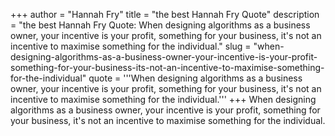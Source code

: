 +++
author = "Hannah Fry"
title = "the best Hannah Fry Quote"
description = "the best Hannah Fry Quote: When designing algorithms as a business owner, your incentive is your profit, something for your business, it's not an incentive to maximise something for the individual."
slug = "when-designing-algorithms-as-a-business-owner-your-incentive-is-your-profit-something-for-your-business-its-not-an-incentive-to-maximise-something-for-the-individual"
quote = '''When designing algorithms as a business owner, your incentive is your profit, something for your business, it's not an incentive to maximise something for the individual.'''
+++
When designing algorithms as a business owner, your incentive is your profit, something for your business, it's not an incentive to maximise something for the individual.
